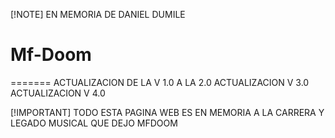 
[!NOTE]
EN MEMORIA DE DANIEL DUMILE 

# Mf-Doom
=======
ACTUALIZACION DE LA V 1.0 A LA 2.0
ACTUALIZACION V 3.0
ACTUALIZACION V 4.0

[!IMPORTANT]
TODO ESTA PAGINA WEB ES EN MEMORIA A LA CARRERA Y LEGADO MUSICAL QUE DEJO MFDOOM